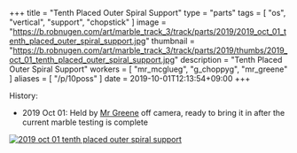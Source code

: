 +++
title = "Tenth Placed Outer Spiral Support"
type = "parts"
tags = [ "os", "vertical", "support", "chopstick" ]
image = "https://b.robnugen.com/art/marble_track_3/track/parts/2019/2019_oct_01_tenth_placed_outer_spiral_support.jpg"
thumbnail = "https://b.robnugen.com/art/marble_track_3/track/parts/2019/thumbs/2019_oct_01_tenth_placed_outer_spiral_support.jpg"
description = "Tenth Placed Outer Spiral Support"
workers = [
    "mr_mcglueg",
    "g_choppyg",
	"mr_greene"
]
aliases = [
    "/p/10poss"
]
date = 2019-10-01T12:13:54+09:00
+++


History:

* 2019 Oct 01: Held by [Mr Greene](/workers/mr_greene/) off camera, ready to bring it in after the current marble testing is complete

[![2019 oct 01 tenth placed outer spiral support](//b.robnugen.com/art/marble_track_3/track/parts/2019/thumbs/2019_oct_01_tenth_placed_outer_spiral_support.jpg)](//b.robnugen.com/art/marble_track_3/track/parts/2019/2019_oct_01_tenth_placed_outer_spiral_support.jpg)
